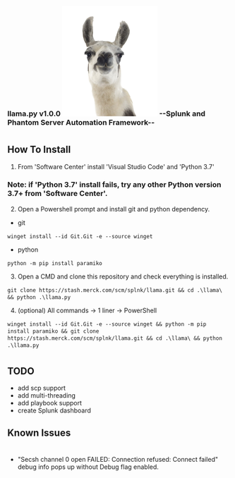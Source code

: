 ###  llama.py v1.0.0 ![Alt text](images/llama.PNG?raw=true) --Splunk and Phantom Server Automation Framework-- 
#

## How To Install

1. From 'Software Center' install 'Visual Studio Code' and 'Python 3.7'
### Note: if 'Python 3.7' install fails, try any other Python version 3.7+ from 'Software Center'.


2. Open a Powershell prompt and install git and python dependency.
- git
```code
winget install --id Git.Git -e --source winget
```
- python
```code
python -m pip install paramiko
```


3. Open a CMD and clone this repository and check everything is installed.
```
git clone https://stash.merck.com/scm/splnk/llama.git && cd .\llama\ && python .\llama.py
```

4. (optional) All commands -> 1 liner -> PowerShell
```
winget install --id Git.Git -e --source winget && python -m pip install paramiko && git clone https://stash.merck.com/scm/splnk/llama.git && cd .\llama\ && python .\llama.py
```

#
## TODO
- add scp support
- add multi-threading
- add playbook support
- create Splunk dashboard

## Known Issues
#
 - "Secsh channel 0 open FAILED: Connection refused: Connect failed" debug info pops up without Debug flag enabled.